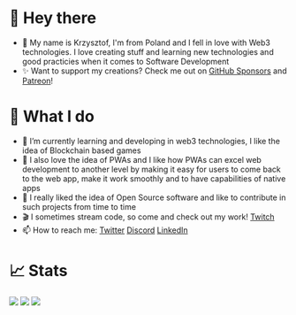 # 👋 Hey there

- 👋 My name is Krzysztof, I'm from Poland and I fell in love with Web3 technologies. I love creating stuff and learning new technologies and good practicies when it comes to Software Development
- ✨ Want to support my creations? Check me out on [GitHub Sponsors](https://github.com/sponsors/chriserus) and [Patreon](https://www.patreon.com/chriserus)!

# 🔧 What I do
- 🌱 I’m currently learning and developing in web3 technologies, I like the idea of Blockchain based games
- 🔭 I also love the idea of PWAs and I like how PWAs can excel web development to another level by making it easy for users to come back to the web app, make it work smoothly and to have capabilities of native apps
- 💬 I really liked the idea of Open Source software and like to contribute in such projects from time to time
- :clapper: I sometimes stream code, so come and check out my work! [Twitch](https://www.twitch.tv/chriserus)
- 📫 How to reach me: [Twitter](https://twitter.com/Chriserus) [Discord](https://discordapp.com/users/205022833368236032) [LinkedIn](https://www.linkedin.com/in/krzysztof-borowiecki/)

# 📈 Stats

<img
  src="https://github-readme-stats.vercel.app/api?username=Chriserus&count_private=true&show_icons=true&theme=react&hide_border=true"
/>
<img
  src="https://streak-stats.demolab.com?user=Chriserus&show_icons=true&theme=react&hide_border=true"
/>
<img 
  src="http://github-profile-summary-cards.vercel.app/api/cards/profile-details?username=Chriserus&theme=react"
/>
<br/>

<!-- [![Top Langs](https://github-readme-stats.vercel.app/api/top-langs/?username=chriserus&count_private=true&show_icons=true&theme=react&hide_border=true)](https://github.com/anuraghazra/github-readme-stats) -->
